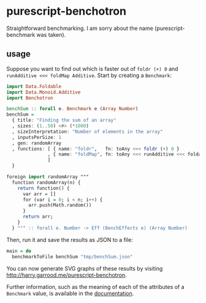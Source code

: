 # purescript-benchotron

Straightforward benchmarking. I am sorry about the name (purescript-benchmark
was taken).

## usage

Suppose you want to find out which is faster out of `foldr (+) 0` and
`runAdditive <<< foldMap Additive`. Start by creating a `Benchmark`:

```purescript
import Data.Foldable
import Data.Monoid.Additive
import Benchotron

benchSum :: forall e. Benchmark e (Array Number)
benchSum =
  { title: "Finding the sum of an array"
  , sizes: (1..50) <#> (*1000)
  , sizeInterpretation: "Number of elements in the array"
  , inputsPerSize: 1
  , gen: randomArray
  , functions: [ { name: "foldr",   fn: toAny <<< foldr (+) 0 }
               , { name: "foldMap", fn: toAny <<< runAdditive <<< foldap Additive }
               ]
  }

foreign import randomArray """
  function randomArray(n) {
    return function() {
      var arr = []
      for (var i = 0; i < n; i++) {
        arr.push(Math.random())
      }
      return arr;
    }
  } """ :: forall e. Number -> Eff (BenchEffects e) (Array Number)
```

Then, run it and save the results as JSON to a file:

```purescript
main = do
  benchmarkToFile benchSum "tmp/benchSum.json"
```

You can now generate SVG graphs of these results by visiting
<http://harry.garrood.me/purescript-benchotron>.

Further information, such as the meaning of each of the attributes of a
`Benchmark` value, is available in the [documentation](docs/Benchotron.md).
